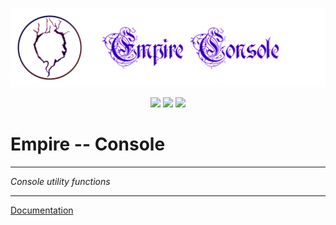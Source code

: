 ![](doc/header.png)

<div style="text-align: center">
    <img src="https://forthebadge.com/images/badges/made-with-python.svg">
    <img src="https://forthebadge.com/images/badges/powered-by-black-magic.svg">
    <img src="https://forthebadge.com/images/badges/built-by-codebabes.svg">
</div>

# Empire -- Console

---

<i>Console utility functions</i>

---

<a href="build/html/index.html">Documentation</a>